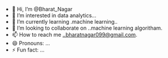 - 👋 Hi, I’m @Bharat_Nagar
- 👀 I’m interested in data analytics...
- 🌱 I’m currently learning .machine learning..
- 💞️ I’m looking to collaborate on ..machine learning algoritham.
- 📫 How to reach me ..bharatnagar099@gmail.com.
- 😄 Pronouns: ...
- ⚡ Fun fact: ...

<!---
Bharatnagar123/Bharatnagar123 is a ✨ special ✨ repository because its `README.md` (this file) appears on your GitHub profile.
You can click the Preview link to take a look at your changes.
--->

